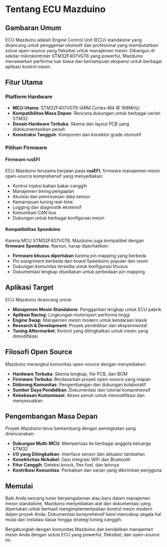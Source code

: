 # Tentang ECU Mazduino

## Gambaran Umum

ECU Mazduino adalah Engine Control Unit (ECU) standalone yang dirancang untuk penggemar otomotif dan profesional yang membutuhkan solusi open-source yang fleksibel untuk manajemen mesin. Dibangun di sekitar mikrokontroler STM32F407VGT6 yang powerful, Mazduino menawarkan performa luar biasa dan kemampuan ekspansi untuk berbagai aplikasi kontrol mesin.

## Fitur Utama

### Platform Hardware
- **MCU Utama**: STM32F407VGT6 (ARM Cortex-M4 @ 168MHz)
- **Kompatibilitas Masa Depan**: Rencana dukungan untuk berbagai varian STM32
- **Desain Hardware Terbuka**: Skema dan layout PCB yang didokumentasikan penuh
- **Konstruksi Tangguh**: Komponen dan konektor grade otomotif

### Pilihan Firmware

#### Firmware rusEFI
ECU Mazduino terutama berjalan pada **rusEFI**, firmware manajemen mesin open-source komprehensif yang menyediakan:

- Kontrol injeksi bahan bakar canggih
- Manajemen timing pengapian
- Akuisisi dan pemrosesan data sensor
- Kemampuan tuning real-time
- Logging dan diagnostik ekstensif
- Komunikasi CAN bus
- Dukungan untuk berbagai konfigurasi mesin

#### Kompatibilitas Speeduino
Karena MCU STM32F407VGT6, Mazduino juga kompatibel dengan **firmware Speeduino**. Namun, harap diperhatikan:

- **Firmware khusus diperlukan** karena pin mapping yang berbeda
- Pin assignment berbeda dari board Speeduino populer dan resmi
- Dukungan komunitas tersedia untuk konfigurasi khusus
- Dokumentasi lengkap disediakan untuk perbedaan pin mapping

## Aplikasi Target

ECU Mazduino dirancang untuk:

- **Manajemen Mesin Standalone**: Penggantian lengkap untuk ECU pabrik
- **Aplikasi Racing**: Lingkungan motorsport performa tinggi
- **Engine Swap**: Manajemen mesin modern untuk kendaraan klasik
- **Research & Development**: Proyek pendidikan dan eksperimental
- **Tuning Aftermarket**: Kontrol yang ditingkatkan untuk mesin yang dimodifikasi

## Filosofi Open Source

Mazduino merangkul komunitas open-source dengan menyediakan:

- **Hardware Terbuka**: Skema lengkap, file PCB, dan BOM
- **Firmware Terbuka**: Berdasarkan proyek open-source yang mapan
- **Didorong Komunitas**: Pengembangan dan dukungan kolaboratif
- **Sumber Daya Pendidikan**: Dokumentasi dan tutorial komprehensif
- **Kebebasan Kustomisasi**: Akses penuh untuk memodifikasi dan menyesuaikan

## Pengembangan Masa Depan

Proyek Mazduino terus berkembang dengan peningkatan yang direncanakan:

- **Dukungan Multi-MCU**: Memperluas ke berbagai anggota keluarga STM32
- **I/O yang Ditingkatkan**: Interface sensor dan aktuator tambahan
- **Konektivitas Nirkabel**: Opsi integrasi WiFi dan Bluetooth
- **Fitur Canggih**: Deteksi knock, flex fuel, dan lainnya
- **Kontribusi Komunitas**: Perbaikan dan varian yang dikirimkan pengguna

## Memulai

Baik Anda seorang tuner berpengalaman atau baru dalam manajemen mesin standalone, Mazduino menyediakan alat dan dokumentasi yang diperlukan untuk berhasil mengimplementasikan kontrol mesin modern dalam proyek Anda. Dokumentasi komprehensif kami mencakup segala hal mulai dari instalasi dasar hingga strategi tuning canggih.

Bergabunglah dengan komunitas Mazduino dan kendalikan manajemen mesin Anda dengan solusi ECU yang powerful, fleksibel, dan open-source ini.